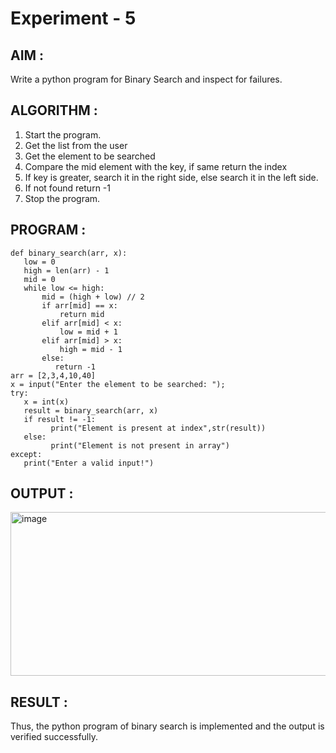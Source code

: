 # Experiment - 5
## AIM :
Write a python program for Binary Search and inspect for failures. 

## ALGORITHM :
1. Start the program.
2. Get the list from the user
3. Get the element to be searched
4. Compare the mid element with the key, if same return the index
5. If key is greater, search it in the right side, else search it in the left side.
6. If not found return -1
7. Stop the program. 
 
## PROGRAM :
 ```
def binary_search(arr, x):  
    low = 0 
    high = len(arr) - 1 
    mid = 0 
    while low <= high: 
        mid = (high + low) // 2 
        if arr[mid] == x:
            return mid
        elif arr[mid] < x: 
            low = mid + 1 
        elif arr[mid] > x: 
            high = mid - 1 
        else: 
           return -1 
arr = [2,3,4,10,40] 
x = input("Enter the element to be searched: ");  
try: 
    x = int(x) 
    result = binary_search(arr, x)  
    if result != -1: 
          print("Element is present at index",str(result)) 
    else: 
          print("Element is not present in array") 
except: 
    print("Enter a valid input!")
```


## OUTPUT :
<img width="684" height="262" alt="image" src="https://github.com/user-attachments/assets/a49dae4c-c67e-43dd-9990-7a242219d097" />

## RESULT :
Thus, the python program of binary search is implemented and the output is verified 
successfully.

